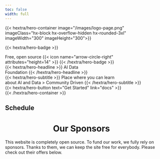 ```yaml
---
toc: false
width: full
---
```


{{< hextra/hero-container image="/images/logo-page.png" 
 imageClass="hx-block hx-overflow-hidden hx-rounded-3xl"
  imageWidth="300" imageHeight="300">}}


{{< hextra/hero-badge >}}
  <div class="hx-w-2 hx-h-2 hx-rounded-full hx-bg-primary-400"></div>
  <span>Free, open source</span>
  {{< icon name="arrow-circle-right" attributes="height=14" >}}
{{< /hextra/hero-badge >}}

<div class="hx-mt-6 hx-mb-6">
{{< hextra/hero-headline >}}
  AI Data  &nbsp;<br class="sm:hx-block hx-hidden" />Foundation
{{< /hextra/hero-headline >}}
</div>

<div class="hx-mb-12">
{{< hextra/hero-subtitle >}}
  Place where you can learn &nbsp;<br class="sm:hx-block hx-hidden" /> about AI and Data > Community Driven 
{{< /hextra/hero-subtitle >}}
</div>

<div class="hx-mb-6">
{{< hextra/hero-button text="Get Started" link="docs" >}}
</div>

<div class="hx-mt-6"></div>
{{< /hextra/hero-container >}}


## Schedule






<center> <h1> Our Sponsors </h1> </center>

This website is completely open source. To fund our work, we fully rely on sponsors. Thanks to them, we can keep the site free for everybody. Please check out their offers below.


